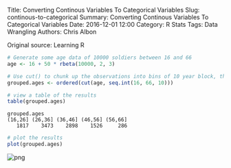 Title: Converting Continous Variables To Categorical Variables
Slug: continous-to-categorical
Summary: Converting Continous Variables To Categorical Variables
Date: 2016-12-01 12:00
Category: R Stats
Tags: Data Wrangling
Authors: Chris Albon


Original source: Learning R


```R
# Generate some age data of 10000 soldiers between 16 and 66
age <- 16 + 50 * rbeta(10000, 2, 3)
```


```R
# Use cut() to chunk up the observations into bins of 10 year block, the outcome is an ordered factor
grouped.ages <- ordered(cut(age, seq.int(16, 66, 10)))
```


```R
# view a table of the results
table(grouped.ages)
```




    grouped.ages
    (16,26] (26,36] (36,46] (46,56] (56,66]
       1817    3473    2898    1526     286




```R
# plot the results
plot(grouped.ages)
```


![png]({filename}/images/continous-to-categorical_files/continous-to-categorical_4_0.png)
